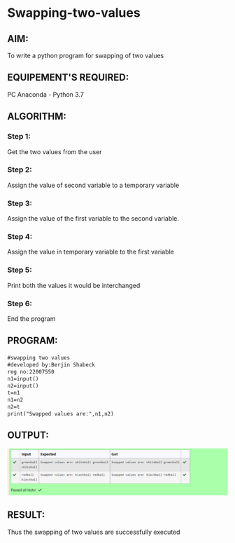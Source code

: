 # Swapping-two-values
## AIM:
To write a python program for swapping of two values
## EQUIPEMENT'S REQUIRED: 
PC
Anaconda - Python 3.7
## ALGORITHM: 
### Step 1:
Get the two values from the user
### Step 2: 
Assign the value of second variable to a temporary variable 
### Step 3: 
Assign the value of the first variable to the second variable.
### Step 4:  
Assign the value in temporary variable to the first variable
### Step 5: 
Print both the values it would be interchanged
### Step 6: 
End the program
## PROGRAM:
```
#swapping two values
#developed by:Berjin Shabeck
reg no:22007550
n1=input()
n2=input()
t=n1
n1=n2
n2=t
print("Swapped values are:",n1,n2)
```
## OUTPUT:
![swap](outputswap1.png)

## RESULT:
Thus the swapping of two values are successfully executed



